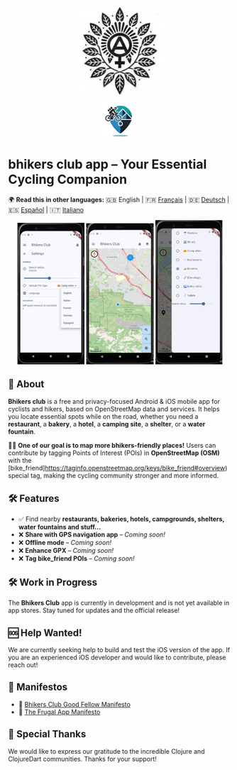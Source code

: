 <p align="center">
  <img src="./src/resources/logo.png" alt="Logo del Bhikers Club" width="200" height="200">
</p>
<p align="center">
  <img src="./src/resources/icons/icon.png" alt="Bhikers Club icon" width="80" height="80" style="border-radius: 0;">
</p>

# bhikers club app – Your Essential Cycling Companion

🌍 **Read this in other languages:** 
🇬🇧 English | 🇫🇷 [Français](README.fr.md) | 🇩🇪 [Deutsch](README.de.md) | 🇪🇸 [Español](README.es.md) | 🇮🇹 [Italiano](README.it.md) 

<p align="center">
  <img src="misc/Screenshot_2025-02-26_14-07-43.png" width="30%" />
  <img src="misc/Screenshot_2025-02-26_14-10-28.png" width="30%" />
  <img src="misc/Screenshot_2025-02-26_14-14-33.png" width="30%" />
</p>

## 📌 About
**Bhikers club** is a free and privacy-focused Android & iOS mobile app for cyclists and hikers, based on OpenStreetMap data and services. It helps you locate essential spots while on the road, whether you need a **restaurant**, a **bakery**, a **hotel**,  a **camping site**, a **shelter**, or a **water fountain**. 

🚴‍♀️ **One of our goal is to map more bhikers-friendly places!** Users can contribute by tagging Points of Interest (POIs) in **OpenStreetMap (OSM)** with the [bike_friend]https://taginfo.openstreetmap.org/keys/bike_friend#overview) special tag, making the cycling community stronger and more informed.

## 🛠 Features
- ✅ Find nearby **restaurants, bakeries, hotels, campgrounds, shelters, water fountains and stuff...**
- ❌ **Share with GPS navigation app** – *Coming soon!* 
- ❌ **Offline mode** – *Coming soon!* 
- ❌ **Enhance GPX** – *Coming soon!* 
- ❌ **Tag bike_friend POIs** – *Coming soon!* 

## 🛠 Work in Progress
The **Bhikers Club** app is currently in development and is not yet available in app stores. Stay tuned for updates and the official release!

## 🆘 Help Wanted!
We are currently seeking help to build and test the iOS version of the app. If you are an experienced iOS developer and would like to contribute, please reach out!

## 📜 Manifestos
- 🚴 [Bhikers Club Good Fellow Manifesto](src/resources/manifestos/BHIKERS_CLUB_GOOD_FELLOW.en.md)
- 📱 [The Frugal App Manifesto](src/resources/manifestos/FRUGALAPP_MANIFESTO.en.md)

## 🙏 Special Thanks

We would like to express our gratitude to the incredible Clojure and ClojureDart communities. Thanks for your support!
